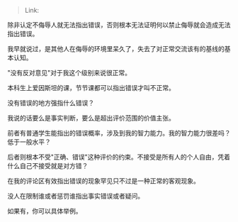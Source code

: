 > Link: 

除非认定不侮辱人就无法指出错误，否则根本无法证明何以禁止侮辱就会造成无法指出错误。

我早就说过，是其他人在侮辱的环境里呆久了，失去了对正常交流该有的基线的基本认知。

"没有反对意见"对于我这个级别来说很正常。

本科生上爱因斯坦的课，节节课都可以指出错误才叫不正常。

没有错误的地方强指什么错误？

我说的话要么是事实判断，要么是超出评价范围的价值主张。

前者有普通学生能指出的错误概率，涉及到我的智力能力。我的智力能力很差吗？低于一般水平？

后者则根本不受"正确、错误"这种评价的约束。不接受是所有人的个人自由，凭着什么自己不接受就是对方错？

在我的评论区有效指出错误的现象罕见只不过是一种正常的客观现象。

没人在限制谁或者惩罚谁指出事实错误或者疑问。

如果有，你可以具体举例。
